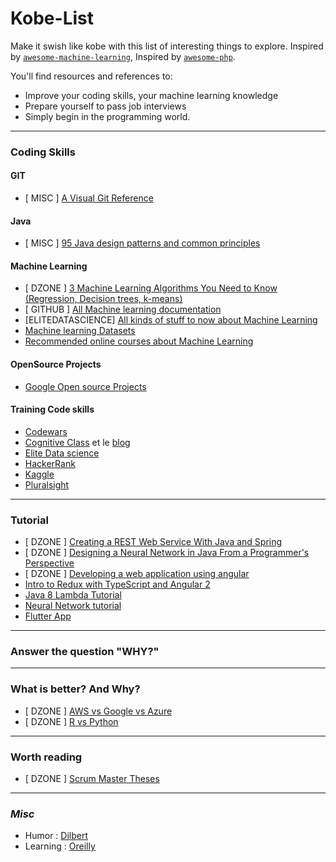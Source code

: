 # Kobe-List
Make it swish like kobe with this list of interesting things to explore. Inspired by [`awesome-machine-learning`](https://github.com/josephmisiti/awesome-machine-learning), Inspired by [`awesome-php`](https://github.com/ziadoz/awesome-php).

You'll find resources and references to:
* Improve your coding skills, your machine learning knowledge
* Prepare yourself to pass job interviews 
* Simply begin in the programming world.
-----
### Coding Skills


#### GIT
*  [ MISC ] [A Visual Git Reference](https://marklodato.github.io/visual-git-guide/index-en.html)

#### Java
* [ MISC ] [95 Java design patterns and common principles](http://java-design-patterns.com/patterns/)


#### Machine Learning
* [ DZONE ] [3 Machine Learning Algorithms You Need to Know (Regression, Decision trees, k-means)](https://dzone.com/articles/3-machine-learning-algorithms-you-need-to-know?edition=329502&utm_source=Weekly%20Digest&utm_medium=email&utm_campaign=Weekly%20Digest%202017-10-04)
* [ GITHUB ] [All Machine learning documentation](https://github.com/josephmisiti/awesome-machine-learning)
* [ELITEDATASCIENCE] [All kinds of stuff to now about Machine Learning](https://elitedatascience.com/learn-machine-learning)
* [Machine learning Datasets](https://elitedatascience.com/datasets)
* [Recommended online courses about Machine Learning](https://medium.freecodecamp.org/i-ranked-all-the-best-data-science-intro-courses-based-on-thousands-of-data-points-db5dc7e3eb8e)
#### OpenSource Projects
* [Google Open source Projects](https://opensource.google.com/projects/explore/featured)

#### Training Code skills
* [Codewars](https://www.codewars.com/)
* [Cognitive Class](https://cognitiveclass.ai/) et le [blog](https://cognitiveclass.ai/blog/)
* [Elite Data science](https://elitedatascience.com/blog)
* [HackerRank](https://www.hackerrank.com/)
* [Kaggle](https://www.kaggle.com/)
* [Pluralsight](https://www.pluralsight.com/)


-----
### Tutorial
* [ DZONE ] [Creating a REST Web Service With Java and Spring](https://dzone.com/articles/creating-a-rest-api-with-java-and-spring)
* [ DZONE ] [Designing a Neural Network in Java From a Programmer's Perspective](https://dzone.com/articles/designing-a-neural-network-in-java)
* [ DZONE ] [Developing a web application using angular](https://dzone.com/articles/developing-a-web-application-using-angular)
* [Intro to Redux with TypeScript and Angular 2](http://blog.ng-book.com/introduction-to-redux-with-typescript-and-angular-2/)
* [Java 8 Lambda Tutorial](http://www.dreamsyssoft.com/java-8-lambda-tutorial/index.php) 
* [Neural Network tutorial](http://neuralnetworksanddeeplearning.com/)
* [Flutter App](https://flutter.io/android-release/)
-----
### Answer the question "WHY?"
-----

### What is better? And Why?
* [ DZONE ] [AWS vs Google vs Azure](https://dzone.com/articles/on-demand-compute-pricing-comparison-aws-vs-azure?edition=329502&utm_source=Weekly%20Digest&utm_medium=email&utm_campaign=Weekly%20Digest%202017-10-04)
* [ DZONE ] [R vs Python](https://dzone.com/articles/r-or-python-data-scientists-delight?edition=329538&utm_source=Daily%20Digest&utm_medium=email&utm_campaign=Daily%20Digest%202017-10-09)


-----

### Worth reading

* [ DZONE ] [Scrum Master Theses](https://dzone.com/articles/70-scrum-master-theses?edition=329505&utm_source=Zone%20Newsletter&utm_medium=email&utm_campaign=agile%202017-10-03)
-----


### *Misc*

* Humor : [Dilbert](http://dilbert.com/)
* Learning : [Oreilly](https://www.oreilly.com/)


